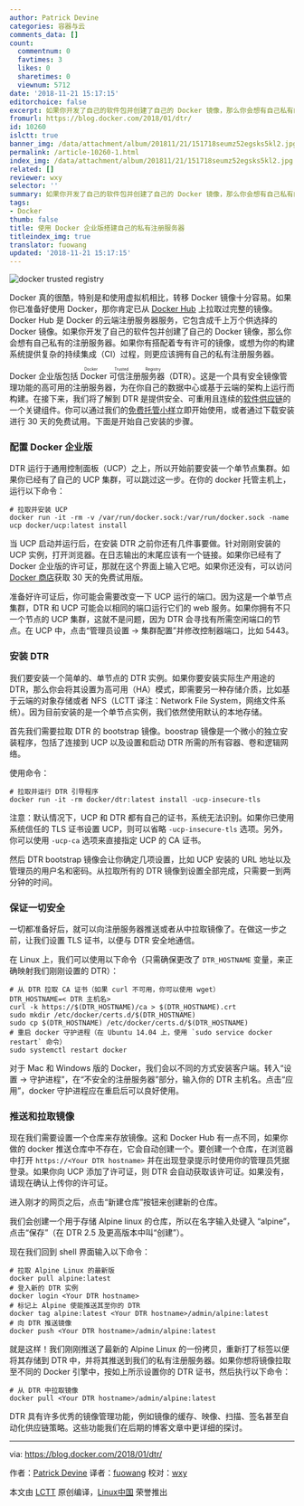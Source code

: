 ```yaml
---
author: Patrick Devine
categories: 容器与云
comments_data: []
count:
  commentnum: 0
  favtimes: 3
  likes: 0
  sharetimes: 0
  viewnum: 5712
date: '2018-11-21 15:17:15'
editorchoice: false
excerpt: 如果你开发了自己的软件包并创建了自己的 Docker 镜像，那么你会想有自己私有的注册服务器。如果你有搭配着专有许可的镜像，或想为你的构建系统提供复杂的持续集成（CI）过程，则更应该拥有自己的私有注册服务器。
fromurl: https://blog.docker.com/2018/01/dtr/
id: 10260
islctt: true
banner_img: /data/attachment/album/201811/21/151718seumz52egsks5kl2.jpg
permalink: /article-10260-1.html
index_img: /data/attachment/album/201811/21/151718seumz52egsks5kl2.jpg.thumb.jpg
related: []
reviewer: wxy
selector: ''
summary: 如果你开发了自己的软件包并创建了自己的 Docker 镜像，那么你会想有自己私有的注册服务器。如果你有搭配着专有许可的镜像，或想为你的构建系统提供复杂的持续集成（CI）过程，则更应该拥有自己的私有注册服务器。
tags:
- Docker
thumb: false
title: 使用 Docker 企业版搭建自己的私有注册服务器
titleindex_img: true
translator: fuowang
updated: '2018-11-21 15:17:15'
---
```


![docker trusted registry](/data/attachment/album/201811/21/151718seumz52egsks5kl2.jpg)


Docker 真的很酷，特别是和使用虚拟机相比，转移 Docker 镜像十分容易。如果你已准备好使用 Docker，那你肯定已从 [Docker Hub](https://hub.docker.com/) 上拉取过完整的镜像。Docker Hub 是 Docker 的云端注册服务器服务，它包含成千上万个供选择的 Docker 镜像。如果你开发了自己的软件包并创建了自己的 Docker 镜像，那么你会想有自己私有的注册服务器。如果你有搭配着专有许可的镜像，或想为你的构建系统提供复杂的持续集成（CI）过程，则更应该拥有自己的私有注册服务器。


Docker 企业版包括 <ruby> Docker 可信注册服务器 <rt>  Docker Trusted Registry </rt></ruby>（DTR）。这是一个具有安全镜像管理功能的高可用的注册服务器，为在你自己的数据中心或基于云端的架构上运行而构建。在接下来，我们将了解到 DTR 是提供安全、可重用且连续的[软件供应链](https://blog.docker.com/2016/08/securing-enterprise-software-supply-chain-using-docker/)的一个关键组件。你可以通过我们的[免费托管小样](https://www.docker.com/trial)立即开始使用，或者通过下载安装进行 30 天的免费试用。下面是开始自己安装的步骤。


### 配置 Docker 企业版


DTR 运行于通用控制面板（UCP）之上，所以开始前要安装一个单节点集群。如果你已经有了自己的 UCP 集群，可以跳过这一步。在你的 docker 托管主机上，运行以下命令：



```
# 拉取并安装 UCP
docker run -it -rm -v /var/run/docker.sock:/var/run/docker.sock -name ucp docker/ucp:latest install
```

当 UCP 启动并运行后，在安装 DTR 之前你还有几件事要做。针对刚刚安装的 UCP 实例，打开浏览器。在日志输出的末尾应该有一个链接。如果你已经有了 Docker 企业版的许可证，那就在这个界面上输入它吧。如果你还没有，可以访问 [Docker 商店](https://store.docker.com/search?offering=enterprise&page=1&q=&type=edition)获取 30 天的免费试用版。


准备好许可证后，你可能会需要改变一下 UCP 运行的端口。因为这是一个单节点集群，DTR 和 UCP 可能会以相同的端口运行它们的 web 服务。如果你拥有不只一个节点的 UCP 集群，这就不是问题，因为 DTR 会寻找有所需空闲端口的节点。在 UCP 中，点击“管理员设置 -> 集群配置”并修改控制器端口，比如 5443。


### 安装 DTR


我们要安装一个简单的、单节点的 DTR 实例。如果你要安装实际生产用途的 DTR，那么你会将其设置为高可用（HA）模式，即需要另一种存储介质，比如基于云端的对象存储或者 NFS（LCTT 译注：Network File System，网络文件系统）。因为目前安装的是一个单节点实例，我们依然使用默认的本地存储。


首先我们需要拉取 DTR 的 bootstrap 镜像。boostrap 镜像是一个微小的独立安装程序，包括了连接到 UCP 以及设置和启动 DTR 所需的所有容器、卷和逻辑网络。


使用命令：



```
# 拉取并运行 DTR 引导程序
docker run -it -rm docker/dtr:latest install -ucp-insecure-tls
```

注意：默认情况下，UCP 和 DTR 都有自己的证书，系统无法识别。如果你已使用系统信任的 TLS 证书设置 UCP，则可以省略 `-ucp-insecure-tls` 选项。另外，你可以使用 `-ucp-ca` 选项来直接指定 UCP 的 CA 证书。


然后 DTR bootstrap 镜像会让你确定几项设置，比如 UCP 安装的 URL 地址以及管理员的用户名和密码。从拉取所有的 DTR 镜像到设置全部完成，只需要一到两分钟的时间。


### 保证一切安全


一切都准备好后，就可以向注册服务器推送或者从中拉取镜像了。在做这一步之前，让我们设置 TLS 证书，以便与 DTR 安全地通信。


在 Linux 上，我们可以使用以下命令（只需确保更改了 `DTR_HOSTNAME` 变量，来正确映射我们刚刚设置的 DTR）：



```
# 从 DTR 拉取 CA 证书（如果 curl 不可用，你可以使用 wget）
DTR_HOSTNAME=< DTR 主机名>
curl -k https://$(DTR_HOSTNAME)/ca > $(DTR_HOSTNAME).crt
sudo mkdir /etc/docker/certs.d/$(DTR_HOSTNAME)
sudo cp $(DTR_HOSTNAME) /etc/docker/certs.d/$(DTR_HOSTNAME)
# 重启 docker 守护进程（在 Ubuntu 14.04 上，使用 `sudo service docker restart` 命令）
sudo systemctl restart docker
```

对于 Mac 和 Windows 版的 Docker，我们会以不同的方式安装客户端。转入“设置 -> 守护进程”，在“不安全的注册服务器”部分，输入你的 DTR 主机名。点击“应用”，docker 守护进程应在重启后可以良好使用。


### 推送和拉取镜像


现在我们需要设置一个仓库来存放镜像。这和 Docker Hub 有一点不同，如果你做的 docker 推送仓库中不存在，它会自动创建一个。要创建一个仓库，在浏览器中打开 `https://<Your DTR hostname>` 并在出现登录提示时使用你的管理员凭据登录。如果你向 UCP 添加了许可证，则 DTR 会自动获取该许可证。如果没有，请现在确认上传你的许可证。


进入刚才的网页之后，点击“新建仓库”按钮来创建新的仓库。


我们会创建一个用于存储 Alpine linux 的仓库，所以在名字输入处键入 “alpine”，点击“保存”（在 DTR 2.5 及更高版本中叫“创建”）。


现在我们回到 shell 界面输入以下命令：



```
# 拉取 Alpine Linux 的最新版
docker pull alpine:latest
# 登入新的 DTR 实例
docker login <Your DTR hostname>
# 标记上 Alpine 使能推送其至你的 DTR
docker tag alpine:latest <Your DTR hostname>/admin/alpine:latest
# 向 DTR 推送镜像
docker push <Your DTR hostname>/admin/alpine:latest
```

就是这样！我们刚刚推送了最新的 Alpine Linux 的一份拷贝，重新打了标签以便将其存储到 DTR 中，并将其推送到我们的私有注册服务器。如果你想将镜像拉取至不同的 Docker 引擎中，按如上所示设置你的 DTR 证书，然后执行以下命令：



```
# 从 DTR 中拉取镜像
docker pull <Your DTR hostname>/admin/alpine:latest
```

DTR 具有许多优秀的镜像管理功能，例如镜像的缓存、映像、扫描、签名甚至自动化供应链策略。这些功能我们在后期的博客文章中更详细的探讨。




---


via: <https://blog.docker.com/2018/01/dtr/>


作者：[Patrick Devine](https://blog.docker.com/author/pdevine/) 译者：[fuowang](https://github.com/fuowang) 校对：[wxy](https://github.com/wxy)


本文由 [LCTT](https://github.com/LCTT/TranslateProject) 原创编译，[Linux中国](https://linux.cn/) 荣誉推出